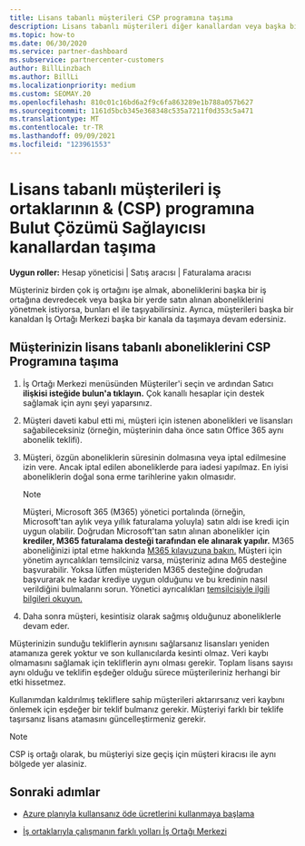 ```yaml
---
title: Lisans tabanlı müşterileri CSP programına taşıma
description: Lisans tabanlı müşterileri diğer kanallardan veya başka bir iş ortağından Bulut Çözümü Sağlayıcısı (CSP) programına İş Ortağı Merkezi.
ms.topic: how-to
ms.date: 06/30/2020
ms.service: partner-dashboard
ms.subservice: partnercenter-customers
author: BillLinzbach
ms.author: BillLi
ms.localizationpriority: medium
ms.custom: SEOMAY.20
ms.openlocfilehash: 810c01c16bd6a2f9c6fa863289e1b788a057b627
ms.sourcegitcommit: 1161d5bcb345e368348c535a7211f0d353c5a471
ms.translationtype: MT
ms.contentlocale: tr-TR
ms.lasthandoff: 09/09/2021
ms.locfileid: "123961553"
---
```

# <a name="move-license-based-customers-from-other-channels--partners-to-the-cloud-solution-provider-csp-program"></a>Lisans tabanlı müşterileri iş ortaklarının & (CSP) programına Bulut Çözümü Sağlayıcısı kanallardan taşıma

**Uygun roller:** Hesap yöneticisi | Satış aracısı | Faturalama aracısı

Müşteriniz birden çok iş ortağını işe almak, aboneliklerini başka bir iş ortağına devredecek veya başka bir yerde satın alınan aboneliklerini yönetmek istiyorsa, bunları el ile taşıyabilirsiniz. Ayrıca, müşterileri başka bir kanaldan İş Ortağı Merkezi başka bir kanala da taşımaya devam edersiniz.

## <a name="move-your-customers-license-based-subscriptions-to-the-csp-program"></a>Müşterinizin lisans tabanlı aboneliklerini CSP Programına taşıma

1. İş Ortağı Merkezi  menüsünden Müşteriler'i seçin ve ardından Satıcı **ilişkisi isteğide bulun'a tıklayın.** Çok kanallı hesaplar için destek sağlamak için aynı şeyi yaparsınız.

2. Müşteri daveti kabul etti mi, müşteri için istenen abonelikleri ve lisansları sağabileceksiniz (örneğin, müşterinin daha önce satın Office 365 aynı abonelik teklifi).

3. Müşteri, özgün aboneliklerin süresinin dolmasına veya iptal edilmesine izin vere. Ancak iptal edilen aboneliklerde para iadesi yapılmaz. En iyisi aboneliklerin doğal sona erme tarihlerine yakın olmasıdır.


   >[!NOTE]
   >Müşteri, Microsoft 365 (M365) yönetici portalında (örneğin, Microsoft'tan aylık veya yıllık faturalama yoluyla) satın aldı ise kredi için uygun olabilir. Doğrudan Microsoft'tan satın alınan abonelikler için **krediler, M365 faturalama desteği tarafından ele alınarak yapılır.** M365 aboneliğinizi iptal etme hakkında [M365 kılavuzuna bakın.](/microsoft-365/commerce/subscriptions/cancel-your-subscription) Müşteri için yönetim ayrıcalıkları temsilciniz varsa, müşteriniz adına M65 desteğine başvurabilir. Yoksa lütfen müşteriden M365 desteğine doğrudan başvurarak ne kadar krediye uygun olduğunu ve bu kredinin nasıl verildiğini bulmalarını sorun. Yönetici ayrıcalıkları [temsilcisiyle ilgili bilgileri okuyun.](customers-revoke-admin-privileges.md)


4. Daha sonra müşteri, kesintisiz olarak sağmış olduğunuz aboneliklerle devam eder.

Müşterinizin sunduğu tekliflerin aynısını sağlarsanız lisansları yeniden atamanıza gerek yoktur ve son kullanıcılarda kesinti olmaz. Veri kaybı olmamasını sağlamak için tekliflerin aynı olması gerekir. Toplam lisans sayısı aynı olduğu ve teklifin eşdeğer olduğu sürece müşterileriniz herhangi bir etki hissetmez.

Kullanımdan kaldırılmış tekliflere sahip müşterileri aktarırsanız veri kaybını önlemek için eşdeğer bir teklif bulmanız gerekir. Müşteriyi farklı bir teklife taşırsanız lisans atamasını güncelleştirmeniz gerekir.

>[!NOTE]
> CSP iş ortağı olarak, bu müşteriyi size geçiş için müşteri kiracısı ile aynı bölgede yer alasiniz.

## <a name="next-steps"></a>Sonraki adımlar

- [Azure planıyla kullansanız öde ücretlerini kullanmaya başlama](azure-plan-get-started.md)
 

- [İş ortaklarıyla çalışmanın farklı yolları İş Ortağı Merkezi](work-with-other-partners.md)